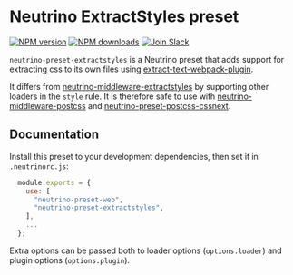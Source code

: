 # Neutrino ExtractStyles preset
[![NPM version][npm-image]][npm-url] [![NPM downloads][npm-downloads]][npm-url]
[![Join Slack][slack-image]][slack-url]

`neutrino-preset-extractstyles` is a Neutrino preset that adds support for
extracting css to its own files using [extract-text-webpack-plugin][plugin].

It differs from [neutrino-middleware-extractstyles][nme-package] by supporting
other loaders in the `style` rule. It is therefore safe to use with
[neutrino-middleware-postcss][nmp-package] and
[neutrino-preset-postcss-cssnext][nppc-package].

## Documentation

Install this preset to your development dependencies, then set it in
`.neutrinorc.js`:

```javascript
  module.exports = {
    use: [
      "neutrino-preset-web",
      "neutrino-preset-extractstyles",
    ],
    ...
  };
```

Extra options can be passed both to loader options (`options.loader`) and
plugin options (`options.plugin`).

[nppc-package]: https://www.npmjs.com/package/neutrino-preset-postcss-cssnext
[nme-package]: https://www.npmjs.com/package/neutrino-middleware-extractstyles
[nmp-package]: https://www.npmjs.com/package/neutrino-middleware-postcss
[plugin]: https://github.com/webpack-contrib/extract-text-webpack-plugin
[npm-image]: https://img.shields.io/npm/v/neutrino-preset-extractstyles.svg
[npm-downloads]: https://img.shields.io/npm/dt/neutrino-preset-extractstyles.svg
[npm-url]: https://npmjs.org/package/neutrino-preset-extractstyles
[slack-image]: https://neutrino-slack.herokuapp.com/badge.svg
[slack-url]: https://neutrino-slack.herokuapp.com/
